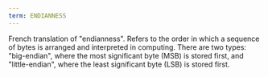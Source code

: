 ```yaml
---
term: ENDIANNESS
---
```


French translation of "endianness". Refers to the order in which a sequence of bytes is arranged and interpreted in computing. There are two types: "big-endian", where the most significant byte (MSB) is stored first, and "little-endian", where the least significant byte (LSB) is stored first.